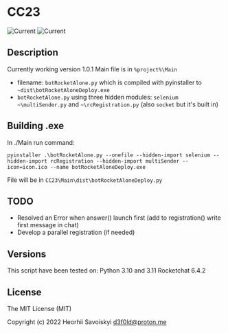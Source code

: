 # CC23

[//]: # (![Using]&#40;https://img.shields.io/badge/python-3670A0?style=for-the-badge&logo=python&logoColor=ffdd54&#41;)
![Current](https://img.shields.io/badge/Python-3.10-blue)
![Current](https://img.shields.io/badge/Rocket_Chat-6.4.5-red)

## Description
Currently working version 1.0.1
Main file is in `%project%\Main` 
- filename: `botRocketAlone.py` which is compiled with pyinstaller to `~dist\botRocketAloneDeploy.exe`
- `botRocketAlone.py` using three hidden modules: `selenium` `~\multiSender.py` and `~\rcRegistration.py` (also `socket` but it's built in)

## Building .exe
In ./Main run command: 

```
pyinstaller .\botRocketAlone.py --onefile --hidden-import selenium --hidden-import rcRegistration --hidden-import multiSender --icon=icon.ico --name botRocketAloneDeploy.exe
```

File will be in `CC23\Main\dist\botRocketAloneDeploy.py`

## TODO
- Resolved an Error when answer() launch first (add to registration() write first message in chat)
- Develop a parallel registration (if needed)

## Versions
This script have been tested on:
Python 3.10 and 3.11
Rocketchat 6.4.2

## License

The MIT License (MIT)

Copyright (c) 2022 Heorhii Savoiskyi d3f0ld@proton.me
